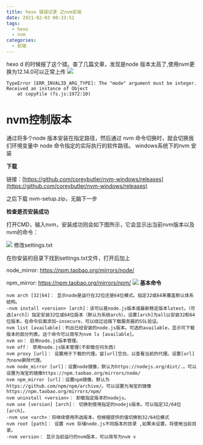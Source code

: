 ```yaml
---
title: hexo 错误记录 之nvm安装
date: 2021-02-03 00:33:51
tags: 
  - hexo
  - nvm
categories:
  - 前端
---
```


hexo d 的时候报了这个错。查了几篇文章，发现是node 版本太高了,使用nvm更换为12.14.0可以正常上传
![](https://shoukailiang-blog.oss-cn-hangzhou.aliyuncs.com/article/202211281645973.png)
```
TypeError [ERR_INVALID_ARG_TYPE]: The "mode" argument must be integer. Received an instance of Object
    at copyFile (fs.js:1972:10)
```
# nvm控制版本
通过将多个node 版本安装在指定路径，然后通过 nvm 命令切换时，就会切换我们环境变量中 node 命令指定的实际执行的软件路径。
windows系统下的nvm 安装

**下载**

链接：[https://github.com/coreybutler/nvm-windows/releases](https://github.com/coreybutler/nvm-windows/releases)

之后下载 nvm-setup.zip，无脑下一步

**检查是否安装成功**

打开CMD，输入nvm，安装成功则会如下图所示，它会显示出当前nvm版本以及nvm的命令：

![](https://shoukailiang-blog.oss-cn-hangzhou.aliyuncs.com/article/202211281645930.png)
修改settings.txt

在你安装的目录下找到settings.txt文件，打开后加上 

node_mirror: https://npm.taobao.org/mirrors/node/ 

npm_mirror: https://npm.taobao.org/mirrors/npm/
![](https://shoukailiang-blog.oss-cn-hangzhou.aliyuncs.com/article/202211281646934.png)
**基本命令**
```
nvm arch [32|64]： 显示node是运行在32位还是64位模式。指定32或64来覆盖默认体系结构。 
-nvm install <version> [arch]：该可以是node.js版本或最新稳定版本latest。（可选[arch]）指定安装32位或64位版本（默认为系统arch）。设置[arch]为all以安装32和64位版本。在命令后面添加–insecure，可以绕过远端下载服务器的SSL验证。
nvm list [available]：列出已经安装的node.js版本。可选的available，显示可下载版本的部分列表。这个命令可以简写为nvm ls [available]。
nvm on： 启用node.js版本管理。
nvm off： 禁用node.js版本管理(不卸载任何东西)
nvm proxy [url]： 设置用于下载的代理。留[url]空白，以查看当前的代理。设置[url]为none删除代理。
nvm node_mirror [url]：设置node镜像，默认为https://nodejs.org/dist/.。可以设置为淘宝的镜像https://npm.taobao.org/mirrors/node/
nvm npm_mirror [url]：设置npm镜像，默认为https://github.com/npm/npm/archive/。可以设置为淘宝的镜像https://npm.taobao.org/mirrors/npm/
nvm uninstall <version>： 卸载指定版本的nodejs。
nvm use [version] [arch]： 切换到使用指定的nodejs版本。可以指定32/64位[arch]。 
-nvm use <arch>：将继续使用所选版本，但根据提供的值切换到32/64位模式
nvm root [path]： 设置 nvm 存储node.js不同版本的目录 ,如果未设置，将使用当前目录。 
-nvm version： 显示当前运行的nvm版本，可以简写为nvm v
```